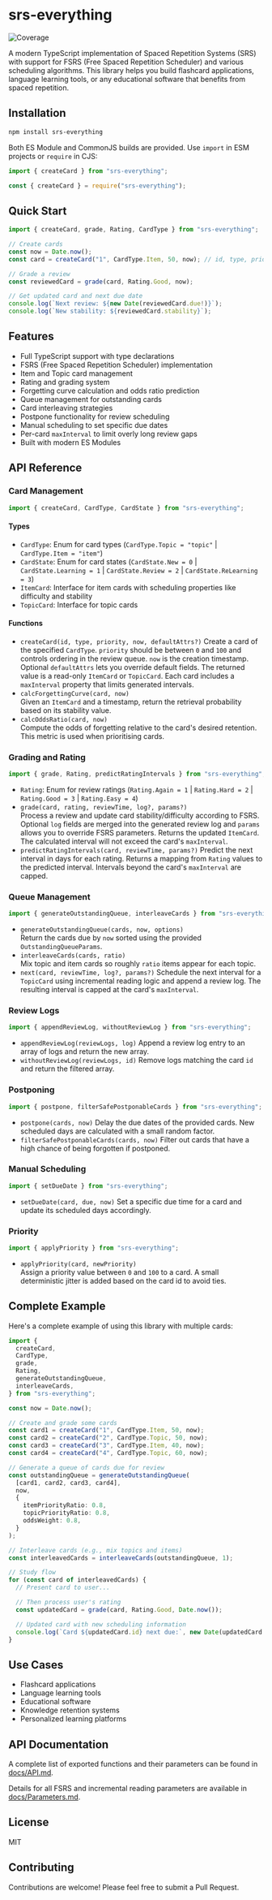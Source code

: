 # srs-everything
![Coverage](https://img.shields.io/badge/coverage-100%25-brightgreen.svg)

A modern TypeScript implementation of Spaced Repetition Systems (SRS) with support for FSRS (Free Spaced Repetition Scheduler) and various scheduling algorithms. This library helps you build flashcard applications, language learning tools, or any educational software that benefits from spaced repetition.

## Installation

```bash
npm install srs-everything
```

Both ES Module and CommonJS builds are provided. Use `import` in ESM projects or `require` in CJS:

```typescript
import { createCard } from "srs-everything";
```

```javascript
const { createCard } = require("srs-everything");
```

## Quick Start

```typescript
import { createCard, grade, Rating, CardType } from "srs-everything";

// Create cards
const now = Date.now();
const card = createCard("1", CardType.Item, 50, now); // id, type, priority, now

// Grade a review
const reviewedCard = grade(card, Rating.Good, now);

// Get updated card and next due date
console.log(`Next review: ${new Date(reviewedCard.due!)}`);
console.log(`New stability: ${reviewedCard.stability}`);
```

## Features

- Full TypeScript support with type declarations
- FSRS (Free Spaced Repetition Scheduler) implementation
- Item and Topic card management
- Rating and grading system
- Forgetting curve calculation and odds ratio prediction
- Queue management for outstanding cards
- Card interleaving strategies
- Postpone functionality for review scheduling
- Manual scheduling to set specific due dates
- Per-card `maxInterval` to limit overly long review gaps
- Built with modern ES Modules

## API Reference

### Card Management

```typescript
import { createCard, CardType, CardState } from "srs-everything";
```

#### Types

- `CardType`: Enum for card types (`CardType.Topic = "topic"` | `CardType.Item = "item"`)
- `CardState`: Enum for card states (`CardState.New = 0` | `CardState.Learning = 1` | `CardState.Review = 2` | `CardState.ReLearning = 3`)
- `ItemCard`: Interface for item cards with scheduling properties like difficulty and stability
- `TopicCard`: Interface for topic cards

#### Functions

- `createCard(id, type, priority, now, defaultAttrs?)`
  Create a card of the specified `CardType`. `priority` should be between `0` and
  `100` and controls ordering in the review queue. `now` is the creation
  timestamp. Optional `defaultAttrs` lets you override default fields. The
  returned value is a read-only `ItemCard` or `TopicCard`. Each card includes a
  `maxInterval` property that limits generated intervals.
- `calcForgettingCurve(card, now)`  
  Given an `ItemCard` and a timestamp, return the retrieval probability based on
  its stability value.
- `calcOddsRatio(card, now)`  
  Compute the odds of forgetting relative to the card's desired retention. This
  metric is used when prioritising cards.

### Grading and Rating

```typescript
import { grade, Rating, predictRatingIntervals } from "srs-everything";
```

- `Rating`: Enum for review ratings (`Rating.Again = 1` | `Rating.Hard = 2` | `Rating.Good = 3` | `Rating.Easy = 4`)
- `grade(card, rating, reviewTime, log?, params?)`  
  Process a review and update card stability/difficulty according to FSRS.
  Optional `log` fields are merged into the generated review log and `params`
  allows you to override FSRS parameters. Returns the updated `ItemCard`.
  The calculated interval will not exceed the card's `maxInterval`.
- `predictRatingIntervals(card, reviewTime, params?)`
  Predict the next interval in days for each rating. Returns a mapping from
  `Rating` values to the predicted interval. Intervals beyond the card's
  `maxInterval` are capped.

### Queue Management

```typescript
import { generateOutstandingQueue, interleaveCards } from "srs-everything";
```

- `generateOutstandingQueue(cards, now, options)`  
  Return the cards due by `now` sorted using the provided
  `OutstandingQueueParams`.
- `interleaveCards(cards, ratio)`  
  Mix topic and item cards so roughly `ratio` items appear for each topic.
- `next(card, reviewTime, log?, params?)`
  Schedule the next interval for a `TopicCard` using incremental reading logic
  and append a review log. The resulting interval is capped at the card's
  `maxInterval`.

### Review Logs

```typescript
import { appendReviewLog, withoutReviewLog } from "srs-everything";
```

- `appendReviewLog(reviewLogs, log)`
  Append a review log entry to an array of logs and return the new array.
- `withoutReviewLog(reviewLogs, id)`
  Remove logs matching the card `id` and return the filtered array.

### Postponing

```typescript
import { postpone, filterSafePostponableCards } from "srs-everything";
```

- `postpone(cards, now)`
  Delay the due dates of the provided cards. New scheduled days are calculated
  with a small random factor.
- `filterSafePostponableCards(cards, now)`
  Filter out cards that have a high chance of being forgotten if postponed.

### Manual Scheduling

```typescript
import { setDueDate } from "srs-everything";
```

- `setDueDate(card, due, now)`
  Set a specific due time for a card and update its scheduled days accordingly.

### Priority

```typescript
import { applyPriority } from "srs-everything";
```

- `applyPriority(card, newPriority)`  
  Assign a priority value between `0` and `100` to a card. A small deterministic
  jitter is added based on the card id to avoid ties.

## Complete Example

Here's a complete example of using this library with multiple cards:

```typescript
import {
  createCard,
  CardType,
  grade,
  Rating,
  generateOutstandingQueue,
  interleaveCards,
} from "srs-everything";

const now = Date.now();

// Create and grade some cards
const card1 = createCard("1", CardType.Item, 50, now);
const card2 = createCard("2", CardType.Topic, 50, now);
const card3 = createCard("3", CardType.Item, 40, now);
const card4 = createCard("4", CardType.Topic, 60, now);

// Generate a queue of cards due for review
const outstandingQueue = generateOutstandingQueue(
  [card1, card2, card3, card4],
  now,
  {
    itemPriorityRatio: 0.8,
    topicPriorityRatio: 0.8,
    oddsWeight: 0.8,
  }
);

// Interleave cards (e.g., mix topics and items)
const interleavedCards = interleaveCards(outstandingQueue, 1);

// Study flow
for (const card of interleavedCards) {
  // Present card to user...

  // Then process user's rating
  const updatedCard = grade(card, Rating.Good, Date.now());

  // Updated card with new scheduling information
  console.log(`Card ${updatedCard.id} next due:`, new Date(updatedCard.due!));
}
```

## Use Cases

- Flashcard applications
- Language learning tools
- Educational software
- Knowledge retention systems
- Personalized learning platforms

## API Documentation

A complete list of exported functions and their parameters can be found in [docs/API.md](docs/API.md).

Details for all FSRS and incremental reading parameters are available in
[docs/Parameters.md](docs/Parameters.md).


## License

MIT

## Contributing

Contributions are welcome! Please feel free to submit a Pull Request.
